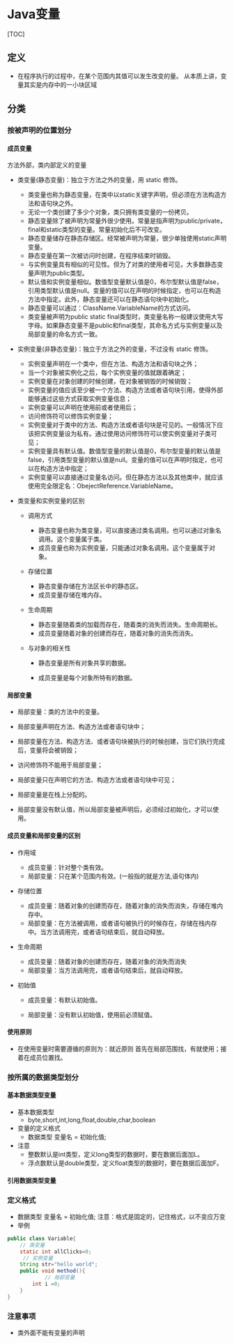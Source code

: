 # Java变量

[TOC]

## 定义

- 在程序执行的过程中，在某个范围内其值可以发生改变的量。
  从本质上讲，变量其实是内存中的一小块区域

  

## 分类

### 按被声明的位置划分

#### 成员变量

方法外部，类内部定义的变量

- 类变量(静态变量)：独立于方法之外的变量，用 static 修饰。

  - 类变量也称为静态变量，在类中以static关键字声明，但必须在方法构造方法和语句块之外。
  - 无论一个类创建了多少个对象，类只拥有类变量的一份拷贝。
  - 静态变量除了被声明为常量外很少使用。常量是指声明为public/private，final和static类型的变量。常量初始化后不可改变。
  - 静态变量储存在静态存储区。经常被声明为常量，很少单独使用static声明变量。
  - 静态变量在第一次被访问时创建，在程序结束时销毁。
  - 与实例变量具有相似的可见性。但为了对类的使用者可见，大多数静态变量声明为public类型。
  - 默认值和实例变量相似。数值型变量默认值是0，布尔型默认值是false，引用类型默认值是null。变量的值可以在声明的时候指定，也可以在构造方法中指定。此外，静态变量还可以在静态语句块中初始化。
  - 静态变量可以通过：ClassName.VariableName的方式访问。
  - 类变量被声明为public static final类型时，类变量名称一般建议使用大写字母。如果静态变量不是public和final类型，其命名方式与实例变量以及局部变量的命名方式一致。

- 实例变量(非静态变量)：独立于方法之外的变量，不过没有 static 修饰。

  - 实例变量声明在一个类中，但在方法、构造方法和语句块之外；
  - 当一个对象被实例化之后，每个实例变量的值就跟着确定；
  - 实例变量在对象创建的时候创建，在对象被销毁的时候销毁；
  - 实例变量的值应该至少被一个方法、构造方法或者语句块引用，使得外部能够通过这些方式获取实例变量信息；
  - 实例变量可以声明在使用前或者使用后；
  - 访问修饰符可以修饰实例变量；
  - 实例变量对于类中的方法、构造方法或者语句块是可见的。一般情况下应该把实例变量设为私有。通过使用访问修饰符可以使实例变量对子类可见；
  - 实例变量具有默认值。数值型变量的默认值是0，布尔型变量的默认值是false，引用类型变量的默认值是null。变量的值可以在声明时指定，也可以在构造方法中指定；
  - 实例变量可以直接通过变量名访问。但在静态方法以及其他类中，就应该使用完全限定名：ObejectReference.VariableName。

- 类变量和实例变量的区别

  - 调用方式

    - 静态变量也称为类变量，可以直接通过类名调用。也可以通过对象名调用。这个变量属于类。
    - 成员变量也称为实例变量，只能通过对象名调用。这个变量属于对象。

  - 存储位置

    - 静态变量存储在方法区长中的静态区。
    - 成员变量存储在堆内存。

  - 生命周期

    - 静态变量随着类的加载而存在，随着类的消失而消失。生命周期长。
    - 成员变量随着对象的创建而存在，随着对象的消失而消失。

  - 与对象的相关性

    - 静态变量是所有对象共享的数据。

    - 成员变量是每个对象所特有的数据。

      

#### 局部变量

- 局部变量：类的方法中的变量。

- 局部变量声明在方法、构造方法或者语句块中；

- 局部变量在方法、构造方法、或者语句块被执行的时候创建，当它们执行完成后，变量将会被销毁；

- 访问修饰符不能用于局部变量；

- 局部变量只在声明它的方法、构造方法或者语句块中可见；

- 局部变量是在栈上分配的。

- 局部变量没有默认值，所以局部变量被声明后，必须经过初始化，才可以使用。

  

#### 成员变量和局部变量的区别

- 作用域

  - 成员变量：针对整个类有效。
  - 局部变量：只在某个范围内有效。(一般指的就是方法,语句体内)

- 存储位置

  - 成员变量：随着对象的创建而存在，随着对象的消失而消失，存储在堆内存中。
  - 局部变量：在方法被调用，或者语句被执行的时候存在，存储在栈内存中。当方法调用完，或者语句结束后，就自动释放。

- 生命周期

  - 成员变量：随着对象的创建而存在，随着对象的消失而消失
  - 局部变量：当方法调用完，或者语句结束后，就自动释放。

- 初始值

  - 成员变量：有默认初始值。

  - 局部变量：没有默认初始值，使用前必须赋值。

    

#### 使用原则

- 在使用变量时需要遵循的原则为：就近原则 
  首先在局部范围找，有就使用；接着在成员位置找。

  

### 按所属的数据类型划分

#### 基本数据类型变量

- 基本数据类型
  - byte,short,int,long,float,double,char,boolean
- 变量的定义格式
  - 数据类型 变量名 = 初始化值;
- 注意
  - 整数默认是int类型，定义long类型的数据时，要在数据后面加L。
  - 浮点数默认是double类型，定义float类型的数据时，要在数据后面加F。

#### 引用数据类型变量



### 定义格式

- 数据类型 变量名 = 初始化值;
  注意：格式是固定的，记住格式，以不变应万变
- 举例

```java
public class Variable{
    // 类变量
    static int allClicks=0;    
     // 实例变量
    String str="hello world";  
    public void method(){
		 	// 局部变量
        int i =0;  
    }
}
```



### 注意事项

- 类外面不能有变量的声明